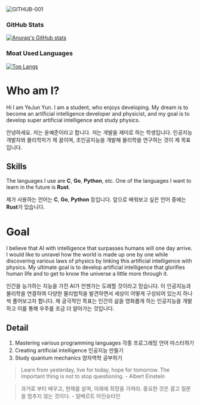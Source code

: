 ![GITHUB-001](https://user-images.githubusercontent.com/81292281/157347713-e90fffe8-7e2e-4c84-aa4c-8c85463f9fc0.png)


### GitHub Stats

[![Anurag's GitHub stats](https://github-readme-stats.vercel.app/api?username=yunites&show_icons=true&include_all_commits=true&locale=en&theme=react)](https://github.com/yunites)

### Moat Used Languages

[![Top Langs](https://github-readme-stats.vercel.app/api/top-langs/?username=yunites&hide=PowerShell,Batchfile&layout=compact&theme=react)](https://github.com/yunites)
# Who am I?

Hi I am YeJun Yun. I am a student, who enjoys developing. My dream is to become an artificial intelligence developer and physicist, and my goal is to develop super artificial intelligence and study physics.

안녕하세요. 저는 윤예준이라고 합니다. 저는 개발을 재미로 하는 학생입니다. 인공지능 개발자와 물리학자가 제 꿈이며, 초인공지능을 개발해 물리학을 연구하는 것이 제 목표입니다.

## Skills

The languages I use are **C**, **Go**, **Python**, etc. One of the languages I want to learn in the future is **Rust**.

제가 사용하는 언어는 **C**, **Go**, **Python** 등입니다. 앞으로 배워보고 싶은 언어 중에는 **Rust**가 있습니다.

# Goal

I believe that AI with intelligence that surpasses humans will one day arrive. I would like to unravel how the world is made up one by one while discovering various laws of physics by linking this artificial intelligence with physics. My ultimate goal is to develop artificial intelligence that glorifies human life and to get to know the universe a little more through it.

인간을 능가하는 지능을 가진 AI가 언젠가는 도래할 것이라고 믿습니다. 이 인공지능과 물리학을 연결하여 다양한 물리법칙을 발견하면서 세상이 어떻게 구성되어 있는지 하나씩 풀어보고자 합니다. 제 궁극적인 목표는 인간의 삶을 영화롭게 하는 인공지능을 개발하고 이를 통해 우주를 조금 더 알아가는 것입니다.

## Detail

 1. Mastering various programming languages
    각종 프로그래밍 언어 마스터하기
 2. Creating artificial intelligence
    인공지능 만들기
 3. Study quantum mechanics
    양자역학 공부하기

> Learn from yesterday, live for today, hope for tomorrow. The important thing is not to stop questioning. - Albert Einstein

> 과거로 부터 배우고, 현재를 살며, 미래에 희망을 가져라. 중요한 것은 결고 질문을 멈추지 않는 것이다. - 알베르트 아인슈타인

<!--
**yunites/yunites** is a ✨ _special_ ✨ repository because its `README.md` (this file) appears on your GitHub profile.
